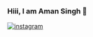 ### Hiii, I am Aman Singh 👋

<a href="https://www/instagram.com/iam__amansingh"><img src="https://cdn-icons-png.flaticon.com/512/733/733558.png" alt="instagram"></a>
